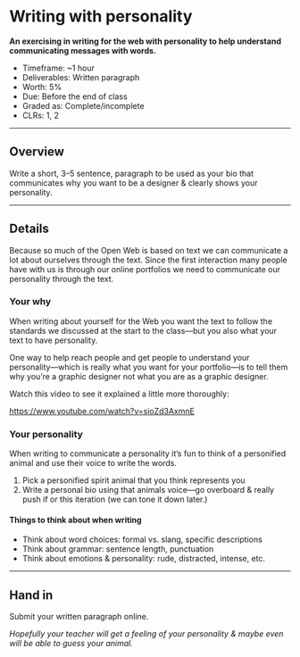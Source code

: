 # Writing with personality

**An exercising in writing for the web with personality to help understand communicating messages with words.**

- Timeframe: ~1 hour
- Deliverables: Written paragraph
- Worth: 5%
- Due: Before the end of class
- Graded as: Complete/incomplete
- CLRs: 1, 2

---

## Overview

Write a short, 3–5 sentence, paragraph to be used as your bio that communicates why you want to be a designer & clearly shows your personality.

---

## Details

Because so much of the Open Web is based on text we can communicate a lot about ourselves through the text. Since the first interaction many people have with us is through our online portfolios we need to communicate our personality through the text.

### Your why

When writing about yourself for the Web you want the text to follow the standards we discussed at the start to the class—but you also what your text to have personality.

One way to help reach people and get people to understand your personality—which is really what you want for your portfolio—is to tell them why you’re a graphic designer not what you are as a graphic designer.

Watch this video to see it explained a little more thoroughly:

https://www.youtube.com/watch?v=sioZd3AxmnE

### Your personality

When writing to communicate a personality it’s fun to think of a personified animal and use their voice to write the words.

1. Pick a personified spirit animal that you think represents you
2. Write a personal bio using that animals voice—go overboard & really push if or this iteration (we can tone it down later.)

#### Things to think about when writing

- Think about word choices: formal vs. slang, specific descriptions
- Think about grammar: sentence length, punctuation
- Think about emotions & personality: rude, distracted, intense, etc.

---

## Hand in

Submit your written paragraph online.

_Hopefully your teacher will get a feeling of your personality & maybe even will be able to guess your animal._
